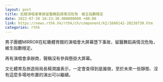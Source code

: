 ```yaml
---
layout: post
title: 紅館演唱會事故留醫舞蹈員情況危殆　維生指數穩定
date: 2022-07-30 18:23:30.000000000 +08:00
link: https://news.rthk.hk/rthk/ch/component/k2/1660142-20220730.htm
categories: rthk
---
```


男子團體MIRROR在紅磡體育館的演唱會大屏幕墮下事故，留醫舞蹈員情況危殆，維生指數穩定。

再有演唱會承辦商，聲稱沒有參與懸掛大屏幕。

文化體育及旅遊局局長楊潤雄表示，一定會查得到是誰做，至於未來一些靜態、沒有這麼多場地布置的演出可以繼續。
